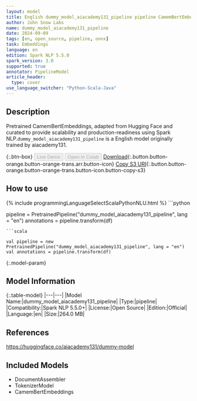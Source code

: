 ```yaml
---
layout: model
title: English dummy_model_aiacademy131_pipeline pipeline CamemBertEmbeddings from aiacademy131
author: John Snow Labs
name: dummy_model_aiacademy131_pipeline
date: 2024-09-09
tags: [en, open_source, pipeline, onnx]
task: Embeddings
language: en
edition: Spark NLP 5.5.0
spark_version: 3.0
supported: true
annotator: PipelineModel
article_header:
  type: cover
use_language_switcher: "Python-Scala-Java"
---
```


## Description

Pretrained CamemBertEmbeddings, adapted from Hugging Face and curated to provide scalability and production-readiness using Spark NLP.`dummy_model_aiacademy131_pipeline` is a English model originally trained by aiacademy131.

{:.btn-box}
<button class="button button-orange" disabled>Live Demo</button>
<button class="button button-orange" disabled>Open in Colab</button>
[Download](https://s3.amazonaws.com/auxdata.johnsnowlabs.com/public/models/dummy_model_aiacademy131_pipeline_en_5.5.0_3.0_1725898263044.zip){:.button.button-orange.button-orange-trans.arr.button-icon}
[Copy S3 URI](s3://auxdata.johnsnowlabs.com/public/models/dummy_model_aiacademy131_pipeline_en_5.5.0_3.0_1725898263044.zip){:.button.button-orange.button-orange-trans.button-icon.button-copy-s3}

## How to use



<div class="tabs-box" markdown="1">
{% include programmingLanguageSelectScalaPythonNLU.html %}
```python

pipeline = PretrainedPipeline("dummy_model_aiacademy131_pipeline", lang = "en")
annotations =  pipeline.transform(df)   

```
```scala

val pipeline = new PretrainedPipeline("dummy_model_aiacademy131_pipeline", lang = "en")
val annotations = pipeline.transform(df)

```
</div>

{:.model-param}
## Model Information

{:.table-model}
|---|---|
|Model Name:|dummy_model_aiacademy131_pipeline|
|Type:|pipeline|
|Compatibility:|Spark NLP 5.5.0+|
|License:|Open Source|
|Edition:|Official|
|Language:|en|
|Size:|264.0 MB|

## References

https://huggingface.co/aiacademy131/dummy-model

## Included Models

- DocumentAssembler
- TokenizerModel
- CamemBertEmbeddings